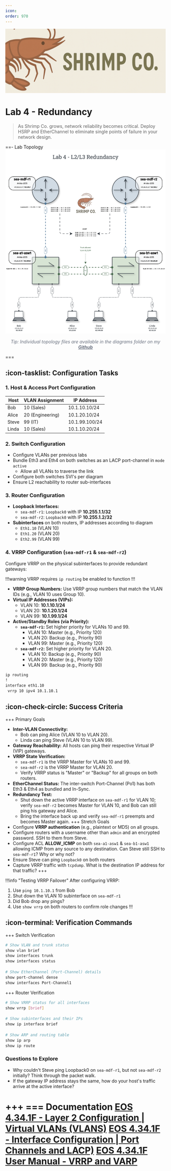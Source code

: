```yaml
---
icon:
order: 970
---
```

![](/static/network-academy/shrimpco/banner.png)

# Lab 4 - Redundancy
> As Shrimp Co. grows, network reliability becomes critical. Deploy HSRP and EtherChannel to eliminate single points of failure in your network design.

==- Lab Topology
![](https://raw.githubusercontent.com/network-chadmin/containerlab/refs/heads/main/network-academy/shrimp-co/diagrams/04_basic-redundancy.png)

<p style="font-style: italic; color: #6b7280; font-size: 0.875rem; margin-top: 8px; text-align: center;">
<em>Tip: Individual topology files are available in the diagrams folder on my<strong><a href="https://github.com/network-chadmin/containerlab/tree/main/network-academy/shrimp-co/diagrams" style="color: #6b7280;"> Github</a></strong></em>
</p>
===

## :icon-tasklist: Configuration Tasks

### 1. Host & Access Port Configuration

| **Host** | **VLAN Assignment** | **IP Address** |
|------|------|------|
| Bob | 10 (Sales) | 10.1.10.10/24 |
| Alice | 20 (Engineering) | 10.1.20.10/24 |
| Steve | 99 (IT) | 10.1.99.100/24 |
| Linda | 10 (Sales) | 10.1.10.20/24 |

### 2. Switch Configuration

- Configure VLANs per previous labs
- Bundle Eth3 and Eth4 on both switches as an LACP port-channel in `mode active`
    - Allow all VLANs to traverse the link
- Configure both switches SVI's per diagram
- Ensure L2 reachability to router sub-interfaces

### 3. Router Configuration

- **Loopback Interfaces:**
    - `sea-mdf-r1`: `Loopback0` with IP **10.255.1.1/32**
    - `sea-mdf-r2`: `Loopback0` with IP **10.255.1.2/32**
- **Subinterfaces** on both routers, IP addresses according to diagram
    - `Eth1.10` (VLAN 10)
    - `Eth1.20` (VLAN 20)
    - `Eth2.99` (VLAN 99)

### 4. VRRP Configuration (`sea-mdf-r1` & `sea-mdf-r2`)

Configure VRRP on the physical subinterfaces to provide redundant gateways:

!!!warning
VRRP requires `ip routing` be enabled to function
!!!

- **VRRP Group Numbers:** Use VRRP group numbers that match the VLAN IDs (e.g., VLAN 10 uses Group 10).
- **Virtual IP Addresses (VIPs):**
    - VLAN 10: **10.1.10.1/24**
    - VLAN 20: **10.1.20.1/24**
    - VLAN 99: **10.1.99.1/24**
- **Active/Standby Roles (via Priority):**
    - **`sea-mdf-r1`:** Set higher priority for VLANs 10 and 99.
        - VLAN 10: Master (e.g., Priority 120)
        - VLAN 20: Backup (e.g., Priority 90)
        - VLAN 99: Master (e.g., Priority 120)
    - **`sea-mdf-r2`:** Set higher priority for VLAN 20.
        - VLAN 10: Backup (e.g., Priority 90)
        - VLAN 20: Master (e.g., Priority 120)
        - VLAN 99: Backup (e.g., Priority 90)

```bash Base VRRP Config
ip routing
!
interface eth1.10
 vrrp 10 ipv4 10.1.10.1
```

## :icon-check-circle: Success Criteria

+++ Primary Goals
-   **Inter-VLAN Connectivity:**
    -   Bob can ping Alice (VLAN 10 to VLAN 20).
    -   Linda can ping Steve (VLAN 10 to VLAN 99).
-   **Gateway Reachability:** All hosts can ping their respective Virtual IP (VIP) gateways.
-   **VRRP State Verification:**
    -   `sea-mdf-r1` is the VRRP Master for VLANs 10 and 99.
    -   `sea-mdf-r2` is the VRRP Master for VLAN 20.
    -   Verify VRRP status is "Master" or "Backup" for all groups on both routers.
-   **EtherChannel Status:** The inter-switch Port-Channel (Po1) has both Eth3 & Eth4 as bundled and In-Sync.
-   **Redundancy Test:**
    -   Shut down the active VRRP interface on `sea-mdf-r1` for VLAN 10; verify `sea-mdf-r2` becomes Master for VLAN 10, and Bob can still ping his gateway and Alice.
    -   Bring the interface back up and verify `sea-mdf-r1` preempts and becomes Master again.
+++ Stretch Goals
-   Configure **VRRP authentication** (e.g., plaintext or MD5) on all groups.
-   Configure routers with a username other than `admin` and an encrypted password. SSH to them from Steve.
-   Configure ACL **ALLOW_ICMP** on both `sea-a1-asw1` & `sea-b1-asw1` allowing ICMP from any source to any destination.  Can Steve still SSH to `sea-mdf-r1`?  Why or why not? 
-   Ensure Steve can ping `Loopback0` on both routers
- Capture VRRP traffic with `tcpdump`.  What is the destination IP address for that traffic?
+++

!!!info "Testing VRRP Failover"
After configuring VRRP:
1. Use `ping 10.1.10.1` from Bob
2. Shut down the VLAN 10 subinterface on `sea-mdf-r1`
3. Did Bob drop any pings?
4. Use `show vrrp` on both routers to confirm role changes
!!!

## :icon-terminal: Verification Commands

+++ Switch Verification
```bash
# Show VLAN and trunk status
show vlan brief
show interfaces trunk
show interfaces status

# Show EtherChannel (Port-Channel) details
show port-channel dense
show interfaces Port-Channel1
```
+++ Router Verification
```bash
# Show VRRP status for all interfaces
show vrrp [brief]

# Show subinterfaces and their IPs
show ip interface brief

# Show ARP and routing table
show ip arp
show ip route
```

### Questions to Explore
* Why couldn't Steve ping Loopback0 on `sea-mdf-r1`, but not `sea-mdf-r2` initially?  Think through the packet walk.
* If the gateway IP address stays the same, how do your host's traffic arrive at the active interface?

+++
=== Documentation
[EOS 4.34.1F - Layer 2 Configuration | Virtual VLANs (VLANS)](https://www.arista.com/en/um-eos/eos-virtual-lans-vlans)
[EOS 4.34.1F - Interface Configuration | Port Channels and LACP)](https://www.arista.com/en/um-eos/eos-port-channels-and-lacp)
[EOS 4.34.1F User Manual - VRRP and VARP](https://www.arista.com/en/support/advisories-notices/end-of-support/77-support/quick-start-guide/um-eos?start=70)
===

